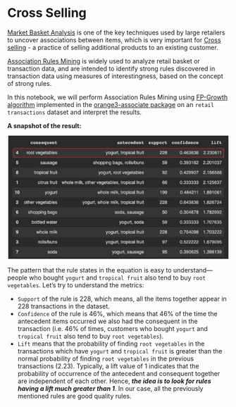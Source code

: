 # Cross Selling
[Market Basket Analysis](https://smartbridge.com/market-basket-analysis-101/) is one of the key techniques used by large retailers to uncover associations between items, which is very important for [Cross selling](https://www.oberlo.com/ecommerce-wiki/cross-selling) - a practice of selling additional products to an existing customer.

[Association Rules Mining](https://www.geeksforgeeks.org/association-rule/) is widely used to analyze retail basket or transaction data, and are intended to identify strong rules discovered in transaction data using measures of interestingness, based on the concept of strong rules.

In this notebook, we will perform Association Rules Mining using [FP-Growth algorithm](https://www.softwaretestinghelp.com/fp-growth-algorithm-data-mining/) implemented in the [orange3-associate package](https://pypi.org/project/Orange3-Associate/) on an `retail transactions` dataset and interpret the results.

**A snapshot of the result:**
<p align="center">
<img src="result_table.png" width="500"/>
</p>

The pattern that the rule states in the equation is easy to understand—people who bought `yogurt` and `tropical fruit` also tend to buy `root vegetables`. Let’s try to understand the metrics: 
- `Support` of the rule is 228, which means, all the items together appear in 228 transactions in the dataset. 
- `Confidence` of the rule is 46%, which means that 46% of the time the antecedent items occurred we also had the consequent in the transaction (i.e. 46% of times, customers who bought `yogurt` and `tropical fruit` also tend to buy `root vegetables`).
- `Lift` means that the probability of finding `root vegetables`
in the transactions which have `yogurt` and `tropical fruit` is greater than the normal probability of finding `root vegetables` in the previous transactions (2.23). Typically, a lift value of 1 indicates that the probability of occurrence of the antecedent and consequent together are independent of each other. Hence, ***the idea is to look for rules having a lift much greater than 1***. In our case, all the previously mentioned rules are good quality rules.
